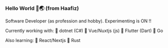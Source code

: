### Hello World 👋🌏 (from Haafiz)

Software Developer (as profession and hobby). 
Experimenting is ON !!

Currently working with:
💜 dotnet (C#)
💚 Vue/Nuxtjs (js)
💙 Flutter (Dart)
💙 Go

Also learning:
🖤 React/Nextjs
🦀 Rust
